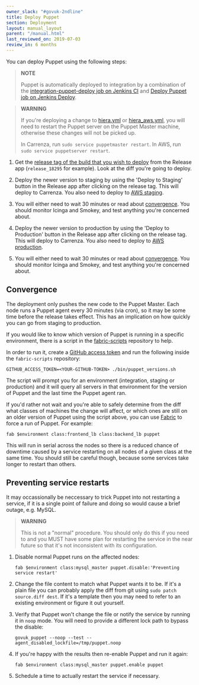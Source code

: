 ```yaml
---
owner_slack: "#govuk-2ndline"
title: Deploy Puppet
section: Deployment
layout: manual_layout
parent: "/manual.html"
last_reviewed_on: 2019-07-03
review_in: 6 months
---
```


You can deploy Puppet using the following steps:

> **NOTE**
>
> Puppet is automatically deployed to integration by a combination of the [integration-puppet-deploy job on Jenkins CI](https://ci.integration.publishing.service.gov.uk/job/integration-puppet-deploy/) and [Deploy Puppet job on Jenkins Deploy](https://deploy.integration.publishing.service.gov.uk/job/Deploy_Puppet/).

> **WARNING**
>
> If you're deploying a change to [hiera.yml](https://github.com/alphagov/govuk-puppet/blob/master/hiera.yml) or [hiera_aws.yml](https://github.com/alphagov/govuk-puppet/blob/master/hiera_aws.yml), you will need to restart the Puppet server on the Puppet Master machine, otherwise these changes will not be picked up.
>
> In Carrenza, run `sudo service puppetmaster restart`. In AWS, run `sudo service puppetserver restart`.

1. Get the [release tag of the build that you wish to deploy][tag] from the Release
app (`release_18295` for example). Look at the diff you're going to deploy.

2. Deploy the newer version to staging by using the 'Deploy to Staging' button in
the Release app after clicking on the release tag. This will deploy to Carrenza.
You also need to deploy to [AWS staging][stage-aws-deploy].

3. You will either need to wait 30 minutes or read about [convergence](#convergence).
You should monitor Icinga and Smokey, and test anything you're concerned about.

4. Deploy the newer version to production by using the 'Deploy to Production' button in
the Release app after clicking on the release tag. This will deploy to Carrenza.
You also need to deploy to [AWS production][prod-aws-deploy].

5. You will either need to wait 30 minutes or read about [convergence](#convergence).
You should monitor Icinga and Smokey, and test anything you're concerned about.

[tag]: https://release.publishing.service.gov.uk/applications/puppet
[stage-aws-deploy]: https://deploy.blue.staging.govuk.digital/job/Deploy_Puppet
[prod-aws-deploy]: https://deploy.blue.production.govuk.digital/job/Deploy_Puppet

## Convergence

The deployment only pushes the new code to the Puppet Master. Each node
runs a Puppet agent every 30 minutes (via cron), so it may be some time
before the release takes effect. This has an implication on how
quickly you can go from staging to production.

If you would like to know which version of Puppet is running in a
specific environment, there is a script in the
[fabric-scripts](https://github.com/alphagov/fabric-scripts) repository
to help.

In order to run it, create a [GitHub access token](https://github.com/settings/tokens)
and run the following inside the `fabric-scripts` repository:

    GITHUB_ACCESS_TOKEN=<YOUR-GITHUB-TOKEN> ./bin/puppet_versions.sh

The script will prompt you for an environment (integration, staging or
production) and it will query all servers in that environment for the
version of Puppet and the last time the Puppet agent ran.

If you'd rather not wait and you're able to safely determine from the
diff what classes of machines the change will affect, or which ones are
still on an older version of Puppet using the script above, you can use
[Fabric](https://github.com/alphagov/fabric-scripts) to force a run of
Puppet. For example:

    fab $environment class:frontend_lb class:backend_lb puppet

This will run in serial across the nodes so there is a reduced chance of
downtime caused by a service restarting on all nodes of a given
class at the same time. You should still be careful though, because
some services take longer to restart than others.

## Preventing service restarts

It may occassionally be neccessary to trick Puppet into not restarting a
service, if it is a single point of failure and doing so would cause a
brief outage, e.g. MySQL.

> **WARNING**
>
> This is not a "normal" procedure. You should only do this if you need
> to and you MUST have some plan for restarting the service in the near
> future so that it's not inconsistent with its configuration.

1.  Disable normal Puppet runs on the affected nodes:

        fab $environment class:mysql_master puppet.disable:'Preventing service restart'

2.  Change the file content to match what Puppet wants it to be. If it's
    a plain file you can probably apply the diff from git using
    `sudo patch source.diff dest`. If it's a template then you may need
    to refer to an existing environment or figure it out yourself.
3.  Verify that Puppet won't change the file or notify the service by
    running it in `noop` mode. You will need to provide a different lock
    path to bypass the disable:

        govuk_puppet --noop --test --agent_disabled_lockfile=/tmp/puppet.noop

4.  If you're happy with the results then re-enable Puppet and run it
    again:

        fab $environment class:mysql_master puppet.enable puppet

5.  Schedule a time to actually restart the service if necessary.
